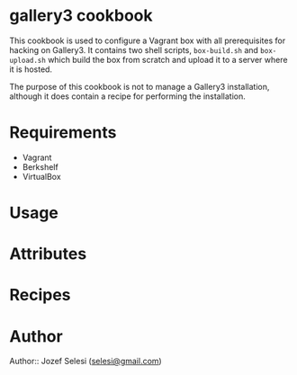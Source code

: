# gallery3 cookbook

This cookbook is used to configure a Vagrant box with all prerequisites for hacking
on Gallery3. It contains two shell scripts, `box-build.sh` and `box-upload.sh` which build
the box from scratch and upload it to a server where it is hosted.

The purpose of this cookbook is not to manage a Gallery3 installation, although it does
contain a recipe for performing the installation.

# Requirements

* Vagrant
* Berkshelf
* VirtualBox

# Usage

# Attributes

# Recipes

# Author

Author:: Jozef Selesi (<selesi@gmail.com>)
